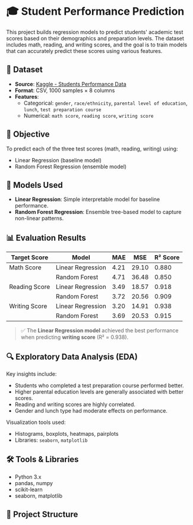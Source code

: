 # 🎓 Student Performance Prediction

This project builds regression models to predict students' academic test scores based on their demographics and preparation levels. The dataset includes math, reading, and writing scores, and the goal is to train models that can accurately predict these scores using various features.

## 📂 Dataset

- **Source**: [Kaggle - Students Performance Data](https://www.kaggle.com/datasets/spscientist/students-performance-in-exams)
- **Format**: CSV, 1000 samples × 8 columns
- **Features**:
  - Categorical: `gender`, `race/ethnicity`, `parental level of education`, `lunch`, `test preparation course`
  - Numerical: `math score`, `reading score`, `writing score`

## 🎯 Objective

To predict each of the three test scores (math, reading, writing) using:
- Linear Regression (baseline model)
- Random Forest Regression (ensemble model)

## 🧠 Models Used

- **Linear Regression**: Simple interpretable model for baseline performance.
- **Random Forest Regression**: Ensemble tree-based model to capture non-linear patterns.

## 📊 Evaluation Results

| Target Score     | Model              | MAE   | MSE    | R² Score |
|------------------|--------------------|-------|--------|----------|
| Math Score       | Linear Regression  | 4.21  | 29.10  | 0.880    |
|                  | Random Forest      | 4.71  | 36.48  | 0.850    |
| Reading Score    | Linear Regression  | 3.49  | 18.57  | 0.918    |
|                  | Random Forest      | 3.72  | 20.56  | 0.909    |
| Writing Score    | Linear Regression  | 3.20  | 14.91  | 0.938    |
|                  | Random Forest      | 3.69  | 20.53  | 0.915    |

> ✅ The **Linear Regression model** achieved the best performance when predicting **writing score** (R² = 0.938).

## 🔍 Exploratory Data Analysis (EDA)

Key insights include:
- Students who completed a test preparation course performed better.
- Higher parental education levels are generally associated with better scores.
- Reading and writing scores are highly correlated.
- Gender and lunch type had moderate effects on performance.

Visualization tools used:
- Histograms, boxplots, heatmaps, pairplots
- Libraries: `seaborn`, `matplotlib`

## 🛠️ Tools & Libraries

- Python 3.x
- pandas, numpy
- scikit-learn
- seaborn, matplotlib

## 📁 Project Structure

